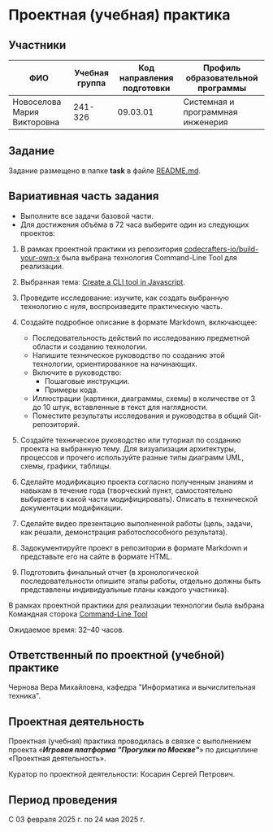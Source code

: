 # Проектная (учебная) практика

## Участники

| ФИО | Учебная группа | Код направления подготовки | Профиль образовательной программы |
|-|-|-|-|
| Новоселова Мария Викторовна | 241-326 | 09.03.01 | Системная и программная инженерия |

## Задание

Задание размещено в папке **task** в файле [README.md](task/README.md).

## Вариативная часть задания

* Выполните все задачи базовой части.
* Для достижения объёма в 72 часа выберите один из следующих проектов:

1. В рамках проектной практики из репозитория [codecrafters-io/build-your-own-x](https://github.com/codecrafters-io/build-your-own-x) была выбрана технология Command-Line Tool для реализации.
2. Выбранная тема: [Create a CLI tool in Javascript](https://citw.dev/tutorial/create-your-own-cli-tool).
3. Проведите исследование: изучите, как создать выбранную технологию с нуля, воспроизведите практическую часть.
4. Создайте подробное описание в формате Markdown, включающее:

   - Последовательность действий по исследованию предметной области и созданию технологии.
   - Напишите техническое руководство по созданию этой технологии, ориентированное на начинающих.
   - Включите в руководство:
      - Пошаговые инструкции.
      - Примеры кода.
   - Иллюстрации (картинки, диаграммы, схемы) в количестве от 3 до 10 штук, вставленные в текст для наглядности.
   - Поместите результаты исследования и руководства в общий Git-репозиторий.
5. Создайте техническое руководство или туториал по созданию проекта на выбранную тему. Для визуализации архитектуры, процессов и прочего используйте разные типы диаграмм UML, схемы, графики, таблицы.
6. Сделайте модификацию проекта согласно полученным знаниям и навыкам в течение года (творческий пункт, самостоятельно выбираете в какой части модифицировать). Описать в технической документации модификации.
7. Сделайте видео презентацию выполненной работы (цель, задачи, как решали, демонстрация работоспособного результата).
8. Задокументируйте проект в репозитории в формате Markdown и представьте его на сайте в формате HTML.
9. Подготовить финальный отчет (в хронологической последовательности опишите этапы работы, отдельно должны быть представлены индивидуальные планы каждого участника).

В рамках проектной практики для реализации технологии была выбрана Командная сторока [Command-Line Tool](https://github.com/codecrafters-io/build-your-own-x?tab=readme-ov-file#build-your-own-command-line-tool)

Ожидаемое время: 32–40 часов.

## Ответственный по проектной (учебной) практике

Чернова Вера Михайловна, кафедра "Информатика и вычислительная техника".

## Проектная деятельность

Проектная (учебная) практика проводилась в связке с выполнением проекта «***Игровая платформа "Прогулки по Москве"***» по дисциплине «Проектная деятельность».

Куратор по проектной деятельности: Косарин Сергей Петрович.

## Период проведения

С 03 февраля 2025 г. по 24 мая 2025 г.
